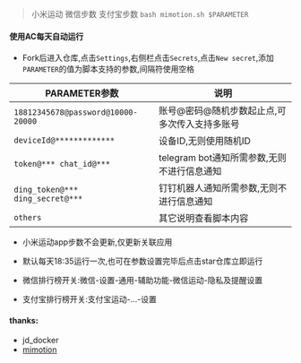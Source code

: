> 小米运动 微信步数 支付宝步数 `bash mimotion.sh $PARAMETER`  

####  使用AC每天自动运行
* Fork后进入仓库,点击`Settings`,右侧栏点击`Secrets`,点击`New secret`,添加`PARAMETER`的值为脚本支持的参数,间隔符使用空格  

| PARAMETER参数 | 说明 |
| -------- | ----- |
| `18812345678@password@10000-20000` | 账号@密码@随机步数起止点,可多次传入支持多账号 |
| `deviceId@*************` | 设备ID,无则使用随机ID |
| `token@*** chat_id@***` | telegram bot通知所需参数,无则不进行信息通知 |
| `ding_token@*** ding_secret@***` | 钉钉机器人通知所需参数,无则不进行信息通知 |
| `others` | 其它说明查看脚本内容 |

* 小米运动app步数不会更新,仅更新关联应用  

* 默认每天18:35运行一次,也可在参数设置完毕后点击star仓库立即运行  

* 微信排行榜开关:微信-设置-通用-辅助功能-微信运动-隐私及提醒设置  

* 支付宝排行榜开关:支付宝运动-...-设置  

#### thanks:  
* jd_docker
* [mimotion](https://github.com/Squaregentleman/mimotion)

